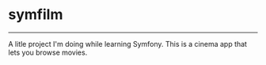 # symfilm

<hr>

A litle project I'm doing while learning Symfony.
This is a cinema app that lets you browse movies.

